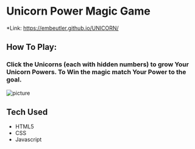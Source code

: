# Unicorn Power Magic Game
*Link: https://embeutler.github.io/UNICORN/
## How To Play: 
###   Click the Unicorns (each with hidden numbers) to grow Your Unicorn Powers. To Win the magic match Your Power to the goal.
![picture](/assests/images/screenUp.jpg) 
## Tech Used
 - HTML5
 - CSS
 - Javascript
